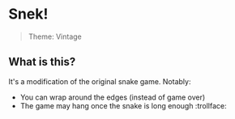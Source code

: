 # Snek!

> Theme: Vintage

## What is this?

It's a modification of the original snake game. Notably:
*  You can wrap around the edges (instead of game over)
*  The game may hang once the snake is long enough :trollface:

